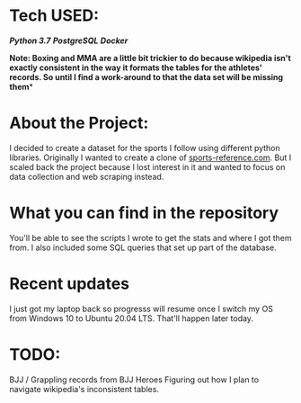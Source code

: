 # Tech USED:
***Python 3.7***
***PostgreSQL***
***Docker***

**Note: Boxing and MMA are a little bit trickier to do because wikipedia isn't exactly consistent in the way it formats the tables for the athletes' records. So until I find a work-around to that the data set will be missing them***

# About the Project:
I decided to create a dataset for the sports I follow using different python libraries. Originally I wanted to create a clone of [sports-reference.com](https://www.sports-reference.com/). But I scaled back the project because I lost interest in it and wanted to focus on data collection and web scraping instead.

# What you can find in the repository
You'll be able to see the scripts I wrote to get the stats and where I got them from. I also included some SQL queries that set up part of the database.

# Recent updates
I just got my laptop back so progresss will resume once I switch my OS from Windows 10 to Ubuntu 20.04 LTS. That'll happen later today.

# TODO:
BJJ / Grappling records from BJJ Heroes
Figuring out how I plan to navigate wikipedia's inconsistent tables.
